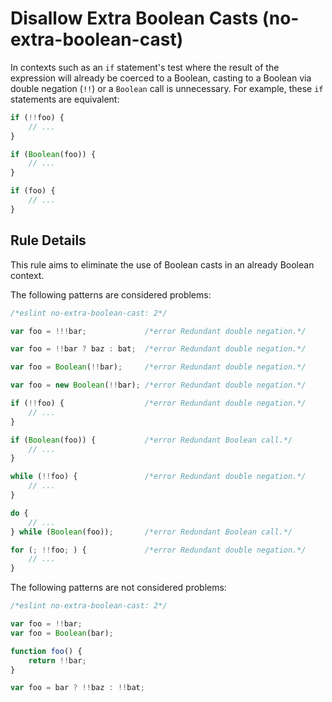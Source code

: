 # Disallow Extra Boolean Casts (no-extra-boolean-cast)

In contexts such as an `if` statement's test where the result of the expression will already be coerced to a Boolean, casting to a Boolean via double negation (`!!`) or a `Boolean` call is unnecessary. For example, these `if` statements are equivalent:

```js
if (!!foo) {
    // ...
}

if (Boolean(foo)) {
    // ...
}

if (foo) {
    // ...
}
```

## Rule Details

This rule aims to eliminate the use of Boolean casts in an already Boolean context.

The following patterns are considered problems:

```js
/*eslint no-extra-boolean-cast: 2*/

var foo = !!!bar;             /*error Redundant double negation.*/

var foo = !!bar ? baz : bat;  /*error Redundant double negation.*/

var foo = Boolean(!!bar);     /*error Redundant double negation.*/

var foo = new Boolean(!!bar); /*error Redundant double negation.*/

if (!!foo) {                  /*error Redundant double negation.*/
    // ...
}

if (Boolean(foo)) {           /*error Redundant Boolean call.*/
    // ...
}

while (!!foo) {               /*error Redundant double negation.*/
    // ...
}

do {
    // ...
} while (Boolean(foo));       /*error Redundant Boolean call.*/

for (; !!foo; ) {             /*error Redundant double negation.*/
    // ...
}
```

The following patterns are not considered problems:

```js
/*eslint no-extra-boolean-cast: 2*/

var foo = !!bar;
var foo = Boolean(bar);

function foo() {
    return !!bar;
}

var foo = bar ? !!baz : !!bat;
```
